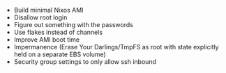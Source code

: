 - Build minimal Nixos AMI
- Disallow root login
- Figure out something with the passwords
- Use flakes instead of channels
- Improve AMI boot time
- Impermanence (Erase Your Darlings/TmpFS as root with state explicitly held on a separate EBS volume)
- Security group settings to only allow ssh inbound
